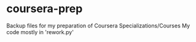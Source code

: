 # coursera-prep
Backup files for my preparation of Coursera Specializations/Courses
My code mostly in 'rework.py'